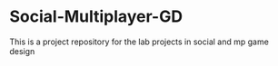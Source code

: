 # Social-Multiplayer-GD

This is a project repository for the lab projects in social and mp game design
